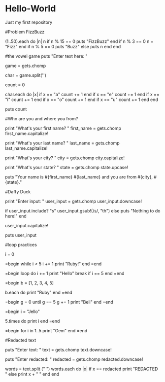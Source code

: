 # Hello-World
Just my first repository

#Problem FizzBuzz

(1..50).each do |n|
n
  if n % 15 == 0
  puts "FizzBuzz"
  end
  if n % 3 == 0
  n = "Fizz"
  end
  if n % 5 == 0 
  puts "Buzz"
  else puts n
  end
end


#the vowel game
puts "Enter text here: "

game = gets.chomp


char = game.split('')

count = 0

char.each do |x|
  if x == "a"
  count += 1
  end
  if x == "e"
  count += 1
  end
  if x == "i"
  count += 1
  end
  if x == "o"
  count += 1
  end
  if x == "u"
  count += 1
  end
end

puts count


#Who are you and where you from?

print "What's your first name? "
first_name = gets.chomp
first_name.capitalize!

print "What's your last name? "
last_name = gets.chomp
last_name.capitalize!

print "What's your city? "
city = gets.chomp
city.capitalize!

print "What's your state? "
state = gets.chomp
state.upcase!

puts "Your name is #{first_name} #{last_name} and you are from #{city}, #{state}."

#Daffy Duck

print "Enter input: "
user_input = gets.chomp
user_input.downcase!

if user_input.include? "s"
  user_input.gsub!(/s/, "th")
else puts "Nothing to do here!"
end

user_input.capitalize!

puts user_input



#loop practices

i = 0

=begin
while i < 5
  i += 1
  print "Ruby!"
end
=end

=begin
loop do
  i += 1
  print "Hello"
  break if i == 5
end
=end

=begin
b = [1, 2, 3, 4, 5]

b.each do
  print "Ruby"
end
=end

=begin
g = 0
until g == 5
  g += 1
  print "Bell"
end
=end

=begin
i = "Jello"

5.times do 
  print i
end
=end

=begin
for i in 1..5
  print "Gem"
end
=end


#Redacted text

puts "Enter text: "
text = gets.chomp
text.downcase!

puts "Enter redacted: "
redacted = gets.chomp
redacted.downcase!

words = text.split (" ")
words.each do |x|
  if x == redacted
    print "REDACTED "
  else print x + " "
  end
end
